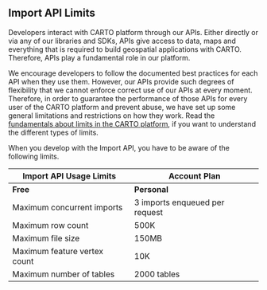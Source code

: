 ## Import API Limits

Developers interact with CARTO platform through our APIs. Either directly or via any of our libraries and SDKs, APIs give access to data, maps and everything that is required to build geospatial applications with CARTO. Therefore, APIs play a fundamental role in our platform.

We encourage developers to follow the documented best practices for each API when they use them. However, our APIs provide such degrees of flexibility that we cannot enforce correct use of our APIs at every moment. Therefore, in order to guarantee the performance of those APIs for every user of the CARTO platform and prevent abuse, we have set up some general limitations and restrictions on how they work. Read the [fundamentals about limits in the CARTO platform]({{fundamental_docs}}/limits/), if you want to understand the different types of limits.

When you develop with the Import API, you have to be aware of the following limits.

Import API Usage Limits | Account Plan
--- | ---
| **Free** | **Personal** | **Enterprise**
Maximum concurrent imports | 3 imports enqueued per request | 3 imports enqueued per request | 3 imports enqueued per request
Maximum row count | 500K | 500K | 1M
Maximum file size | 150MB | 500MB | 1GB
Maximum feature vertex count | 10K | 10K | 10K
Maximum number of tables | 2000 tables | 2000 tables | 2000 tables
